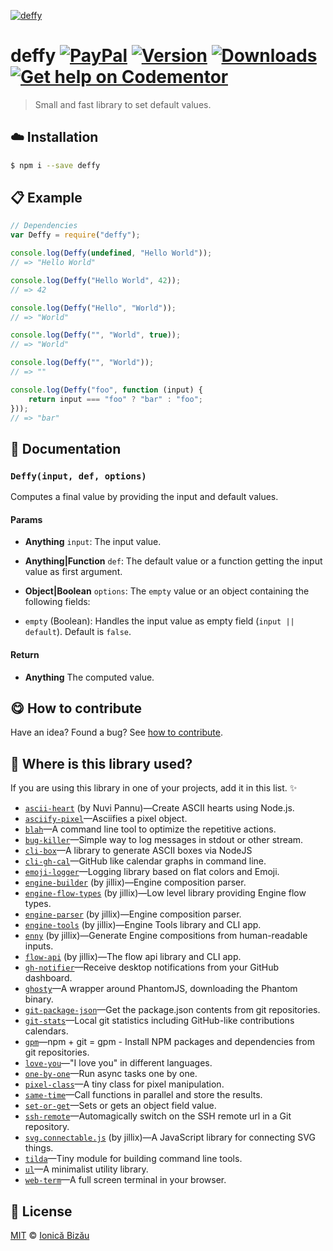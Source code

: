 
[![deffy](http://i.imgur.com/k1hlQxA.png)](#)

# deffy [![PayPal](https://img.shields.io/badge/%24-paypal-f39c12.svg)][paypal-donations] [![Version](https://img.shields.io/npm/v/deffy.svg)](https://www.npmjs.com/package/deffy) [![Downloads](https://img.shields.io/npm/dt/deffy.svg)](https://www.npmjs.com/package/deffy) [![Get help on Codementor](https://cdn.codementor.io/badges/get_help_github.svg)](https://www.codementor.io/johnnyb?utm_source=github&utm_medium=button&utm_term=johnnyb&utm_campaign=github)

> Small and fast library to set default values.

## :cloud: Installation

```sh
$ npm i --save deffy
```


## :clipboard: Example



```js
// Dependencies
var Deffy = require("deffy");

console.log(Deffy(undefined, "Hello World"));
// => "Hello World"

console.log(Deffy("Hello World", 42));
// => 42

console.log(Deffy("Hello", "World"));
// => "World"

console.log(Deffy("", "World", true));
// => "World"

console.log(Deffy("", "World"));
// => ""

console.log(Deffy("foo", function (input) {
    return input === "foo" ? "bar" : "foo";
}));
// => "bar"
```

## :memo: Documentation


### `Deffy(input, def, options)`
Computes a final value by providing the input and default values.

#### Params
- **Anything** `input`: The input value.
- **Anything|Function** `def`: The default value or a function getting the input value as first argument.
- **Object|Boolean** `options`: The `empty` value or an object containing the following fields:

 - `empty` (Boolean): Handles the input value as empty field (`input || default`). Default is `false`.

#### Return
- **Anything** The computed value.



## :yum: How to contribute
Have an idea? Found a bug? See [how to contribute][contributing].

## :dizzy: Where is this library used?
If you are using this library in one of your projects, add it in this list. :sparkles:


 - [`ascii-heart`](https://github.com/nuvipannu/ascii-heart#readme) (by Nuvi Pannu)—Create ASCII hearts using Node.js.
 - [`asciify-pixel`](https://github.com/IonicaBizau/asciify-pixel#readme)—Asciifies a pixel object.
 - [`blah`](https://github.com/IonicaBizau/blah)—A command line tool to optimize the repetitive actions.
 - [`bug-killer`](https://github.com/IonicaBizau/node-bug-killer)—Simple way to log messages in stdout or other stream.
 - [`cli-box`](https://github.com/IonicaBizau/node-cli-box)—A library to generate ASCII boxes via NodeJS
 - [`cli-gh-cal`](https://github.com/IonicaBizau/cli-gh-cal)—GitHub like calendar graphs in command line.
 - [`emoji-logger`](https://github.com/IonicaBizau/emoji-logger#readme)—Logging library based on flat colors and Emoji.
 - [`engine-builder`](https://github.com/IonicaBizau/engine-parser) (by jillix)—Engine composition parser.
 - [`engine-flow-types`](https://github.com/jillix/engine-flow-types#readme) (by jillix)—Low level library providing Engine flow types.
 - [`engine-parser`](https://github.com/IonicaBizau/engine-parser) (by jillix)—Engine composition parser.
 - [`engine-tools`](https://github.com/jillix/engine-tools) (by jillix)—Engine Tools library and CLI app.
 - [`enny`](https://github.com/IonicaBizau/enny) (by jillix)—Generate Engine compositions from human-readable inputs.
 - [`flow-api`](https://github.com/jillix/flow-api) (by jillix)—The flow api library and CLI app.
 - [`gh-notifier`](https://bitbucket.org/IonicaBizau/gh-notifier#readme)—Receive desktop notifications from your GitHub dashboard.
 - [`ghosty`](https://github.com/IonicaBizau/ghosty#readme)—A wrapper around PhantomJS, downloading the Phantom binary.
 - [`git-package-json`](https://github.com/IonicaBizau/git-package-json#readme)—Get the package.json contents from git repositories.
 - [`git-stats`](https://github.com/IonicaBizau/git-stats)—Local git statistics including GitHub-like contributions calendars.
 - [`gpm`](https://github.com/IonicaBizau/gpm)—npm + git = gpm - Install NPM packages and dependencies from git repositories.
 - [`love-you`](https://github.com/IonicaBizau/love-you#readme)—"I love you" in different languages.
 - [`one-by-one`](https://github.com/IonicaBizau/one-by-one)—Run async tasks one by one.
 - [`pixel-class`](https://github.com/IonicaBizau/pixel-class#readme)—A tiny class for pixel manipulation.
 - [`same-time`](https://github.com/IonicaBizau/same-time.js)—Call functions in parallel and store the results.
 - [`set-or-get`](https://github.com/IonicaBizau/set-or-get.js)—Sets or gets an object field value.
 - [`ssh-remote`](https://github.com/IonicaBizau/ssh-remote)—Automagically switch on the SSH remote url in a Git repository.
 - [`svg.connectable.js`](https://github.com/jillix/svg.connectable.js) (by jillix)—A JavaScript library for connecting SVG things.
 - [`tilda`](https://github.com/IonicaBizau/tilda)—Tiny module for building command line tools.
 - [`ul`](https://github.com/IonicaBizau/node-ul)—A minimalist utility library.
 - [`web-term`](https://github.com/IonicaBizau/web-term)—A full screen terminal in your browser.

## :scroll: License

[MIT][license] © [Ionică Bizău][website]

[paypal-donations]: https://www.paypal.com/cgi-bin/webscr?cmd=_s-xclick&hosted_button_id=RVXDDLKKLQRJW
[donate-now]: http://i.imgur.com/6cMbHOC.png

[license]: http://showalicense.com/?fullname=Ionic%C4%83%20Biz%C4%83u%20%3Cbizauionica%40gmail.com%3E%20(http%3A%2F%2Fionicabizau.net)&year=2015#license-mit
[website]: http://ionicabizau.net
[contributing]: /CONTRIBUTING.md
[docs]: /DOCUMENTATION.md
